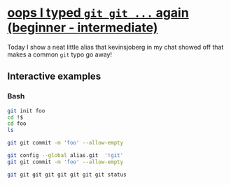 # [oops I typed `git git ...` again (beginner - intermediate)](https://youtu.be/BkUW2NgfZao)

Today I show a neat little alias that kevinsjoberg in my chat showed off that makes a common `git` typo go away!

## Interactive examples

### Bash

```bash
git init foo
cd !$
cd foo
ls

git git commit -m 'foo' --allow-empty

git config --global alias.git  '!git'
git git commit -m 'foo' --allow-empty

git git git git git git git git status
```
